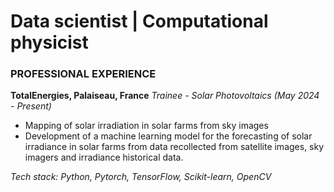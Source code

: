 # Data scientist | Computational physicist
  
### PROFESSIONAL EXPERIENCE
 **TotalEnergies, Palaiseau, France**
  *Trainee - Solar Photovoltaics (May 2024 - Present)*

  - Mapping of solar irradiation in solar farms from sky images
  - Development of a machine learning model for the forecasting of solar irradiance in solar farms from data recollected from satellite images, sky imagers and irradiance historical data.

  _Tech stack: Python, Pytorch, TensorFlow, Scikit-learn, OpenCV_
